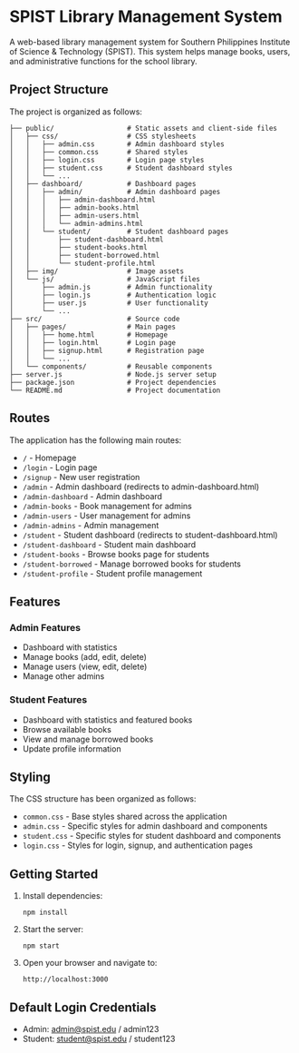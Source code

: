# SPIST Library Management System

A web-based library management system for Southern Philippines Institute of Science & Technology (SPIST). This system helps manage books, users, and administrative functions for the school library.

## Project Structure

The project is organized as follows:

```
├── public/                  # Static assets and client-side files
│   ├── css/                 # CSS stylesheets
│   │   ├── admin.css        # Admin dashboard styles
│   │   ├── common.css       # Shared styles
│   │   ├── login.css        # Login page styles
│   │   ├── student.css      # Student dashboard styles
│   │   └── ...
│   ├── dashboard/           # Dashboard pages
│   │   ├── admin/           # Admin dashboard pages
│   │   │   ├── admin-dashboard.html
│   │   │   ├── admin-books.html
│   │   │   ├── admin-users.html
│   │   │   └── admin-admins.html
│   │   └── student/         # Student dashboard pages
│   │       ├── student-dashboard.html
│   │       ├── student-books.html
│   │       ├── student-borrowed.html
│   │       └── student-profile.html
│   ├── img/                 # Image assets
│   └── js/                  # JavaScript files
│       ├── admin.js         # Admin functionality
│       ├── login.js         # Authentication logic
│       ├── user.js          # User functionality
│       └── ...
├── src/                     # Source code
│   ├── pages/               # Main pages
│   │   ├── home.html        # Homepage
│   │   ├── login.html       # Login page
│   │   ├── signup.html      # Registration page
│   │   └── ...
│   └── components/          # Reusable components
├── server.js                # Node.js server setup
├── package.json             # Project dependencies
└── README.md                # Project documentation
```

## Routes

The application has the following main routes:

- `/` - Homepage
- `/login` - Login page
- `/signup` - New user registration
- `/admin` - Admin dashboard (redirects to admin-dashboard.html)
- `/admin-dashboard` - Admin dashboard
- `/admin-books` - Book management for admins
- `/admin-users` - User management for admins
- `/admin-admins` - Admin management
- `/student` - Student dashboard (redirects to student-dashboard.html)
- `/student-dashboard` - Student main dashboard
- `/student-books` - Browse books page for students
- `/student-borrowed` - Manage borrowed books for students
- `/student-profile` - Student profile management

## Features

### Admin Features

- Dashboard with statistics
- Manage books (add, edit, delete)
- Manage users (view, edit, delete)
- Manage other admins

### Student Features

- Dashboard with statistics and featured books
- Browse available books
- View and manage borrowed books
- Update profile information

## Styling

The CSS structure has been organized as follows:

- `common.css` - Base styles shared across the application
- `admin.css` - Specific styles for admin dashboard and components
- `student.css` - Specific styles for student dashboard and components
- `login.css` - Styles for login, signup, and authentication pages

## Getting Started

1. Install dependencies:

   ```
   npm install
   ```

2. Start the server:

   ```
   npm start
   ```

3. Open your browser and navigate to:
   ```
   http://localhost:3000
   ```

## Default Login Credentials

- Admin: admin@spist.edu / admin123
- Student: student@spist.edu / student123
